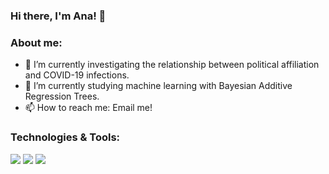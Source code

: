 ### Hi there, I'm Ana! 👋


### About me:

- 🔭 I’m currently investigating the relationship between political affiliation and COVID-19 infections. 
- 🌱 I’m currently studying machine learning with Bayesian Additive Regression Trees. 
- 📫 How to reach me: Email me!


### Technologies & Tools:

![](https://img.shields.io/badge/<Code>-<Python>-informational?style=flat&logo=<LOGO_NAME>&logoColor=white&color=2bbc8a)
![](https://img.shields.io/badge/<Code>-<C>-informational?style=flat&logo=<LOGO_NAME>&logoColor=white&color=2bbc8a)
![](https://img.shields.io/badge/<Code>-<R>-informational?style=flat&logo=<LOGO_NAME>&logoColor=white&color=2bbc8a)





